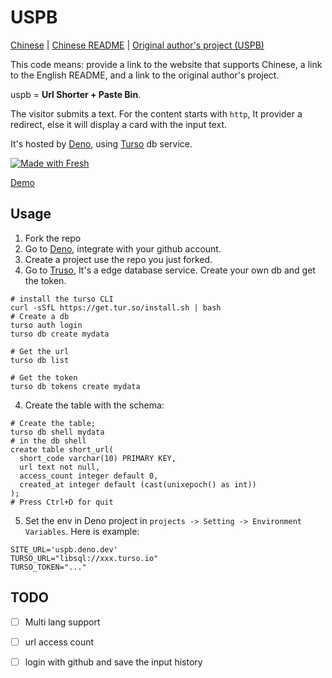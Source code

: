 # USPB

[Chinese](https://qige.dev) | [Chinese README](../README.md) | [Original author's project (USPB)](https://github.com/jneeee/uspb)

This code means: provide a link to the website that supports Chinese, a link to the English README, and a link to the original author's project.

uspb = **Url Shorter + Paste Bin**.

The visitor submits a text. For the content starts with `http`, It provider a redirect, else it will display a card with the input text.

It's hosted by [Deno](https://deno.dev), using [Turso](https://turso.tech/) db service.

[![Made with Fresh](https://fresh.deno.dev/fresh-badge.svg)](https://fresh.deno.dev)

[Demo](https://uspb.deno.dev/)

## Usage

1. Fork the repo
2. Go to [Deno](https://deno.dev), integrate with your github account.
3. Create a project use the repo you just forked.
3. Go to [Truso](https://turso.tech/), It's a edge database service. Create your own db and get the token.
```
# install the turso CLI
curl -sSfL https://get.tur.so/install.sh | bash
# Create a db
turso auth login
turso db create mydata

# Get the url
turso db list

# Get the token
turso db tokens create mydata
```
4. Create the table with the schema:
```
# Create the table;
turso db shell mydata
# in the db shell
create table short_url(
  short_code varchar(10) PRIMARY KEY,
  url text not null,
  access_count integer default 0,
  created_at integer default (cast(unixepoch() as int))
);
# Press Ctrl+D for quit
```
5. Set the env in Deno project in `projects -> Setting -> Environment Variables`. Here is example:
```
SITE_URL='uspb.deno.dev'
TURSO_URL="libsql://xxx.turso.io"
TURSO_TOKEN="..."
```

## TODO

- [ ] Multi lang support
- [ ] url access count
- [ ] login with github and save the input history

